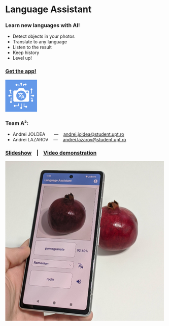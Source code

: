 # Language Assistant

### Learn new languages with AI!
- Detect objects in your photos
- Translate to any language
- Listen to the result
- Keep history
- Level up!

### [Get the app!](https://github.com/Andrei481/LanguageAssistantApp/releases/latest)
<img src="assets/icon.png" alt="App icon" width="100">

### Team A²:
- Andrei JOLDEA &nbsp;&nbsp; &nbsp;&nbsp; — &nbsp;&nbsp; andrei.joldea@student.upt.ro  
- Andrei LAZAROV &nbsp;&nbsp; — &nbsp;&nbsp; andrei.lazarov@student.upt.ro

### [Slideshow](https://docs.google.com/presentation/d/1QBmnjBgvB85LjTHLeM4XnskQvkOjq6FVtV4fOmLFeIw/edit?usp=sharing) &nbsp;&nbsp; | &nbsp;&nbsp; [Video demonstration](https://youtu.be/_J2LdCovsb0?si=BVcpv6Xd72_cxobW)
<img src="assets/cover.jpg" alt="App demonstration image" width="500"/>
